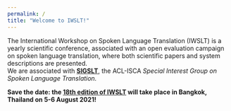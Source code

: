 ```yaml
---
permalink: /
title: "Welcome to IWSLT!"
---
```


The International Workshop on Spoken Language Translation (IWSLT) is a yearly scientific conference, associated with an open evaluation campaign on spoken language translation, where both scientific papers and system descriptions are presented.  
We are associated with [**SIGSLT**](/sigslt), the ACL-ISCA *Special Interest Group on Spoken Language Translation.* 

**Save the date: the [18th edition of IWSLT](/conference) will take place in Bangkok, Thailand on 5-6 August 2021!**
